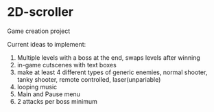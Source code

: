# 2D-scroller
Game creation project

Current ideas to implement:
1. Multiple levels with a boss at the end, swaps levels after winning
2. in-game cutscenes with text boxes
3. make at least 4 different types of generic enemies, normal shooter, tanky shooter, remote controlled, laser(unpariable)
4. looping music
5. Main and Pause menu
6. 2 attacks per boss minimum
